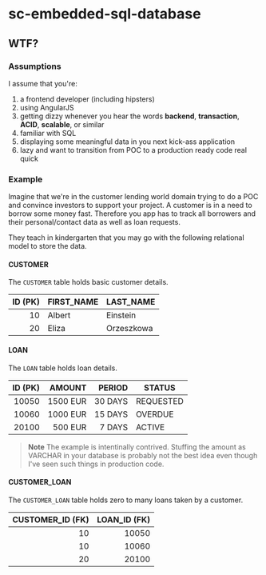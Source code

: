 sc-embedded-sql-database
========================

## WTF?

### Assumptions

I assume that you're:

1. a frontend developer (including hipsters)
2. using AngularJS
3. getting dizzy whenever you hear the words **backend**, **transaction**, **ACID**, **scalable**, or similar
4. familiar with SQL
5. displaying some meaningful data in you next kick-ass application
6. lazy and want to transition from POC to a production ready code real quick

### Example

Imagine that we're in the customer lending world domain trying to do a POC and convince investors
to support your project. A customer is in a need to borrow some money fast. Therefore you app has
to track all borrowers and their personal/contact data as well as loan requests.

They teach in kindergarten that you may go with the following relational model to store the data.

#### CUSTOMER

The `CUSTOMER` table holds basic customer details.

| ID (PK) | FIRST_NAME | LAST_NAME  |
|--------:|------------|------------|
|      10 | Albert     | Einstein   |
|      20 | Eliza      | Orzeszkowa |

#### LOAN

The `LOAN` table holds loan details.

| ID (PK)    | AMOUNT   | PERIOD  | STATUS    |
|-----------:|---------:|--------:|-----------|
| 10050      | 1500 EUR | 30 DAYS | REQUESTED |
| 10060      | 1000 EUR | 15 DAYS | OVERDUE   |
| 20100      |  500 EUR |  7 DAYS | ACTIVE    |

> **Note** The example is intentinally contrived. Stuffing the amount
> as VARCHAR in your database is probably not the best idea even though
> I've seen such things in production code.

#### CUSTOMER_LOAN

The `CUSTOMER_LOAN` table holds zero to many loans taken by a customer.

| CUSTOMER_ID (FK) | LOAN_ID (FK) |
|-----------------:|-------------:|
|               10 |        10050 |
|               10 |        10060 |
|               20 |        20100 |

